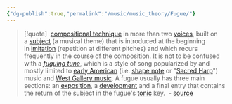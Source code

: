 ```yaml
---
{"dg-publish":true,"permalink":"/music/music_theory/Fugue/"}
---
```


> [!quote]
>  [compositional technique](https://en.wikipedia.org/wiki/Musical_composition "Musical composition") in more than two [voices](https://en.wikipedia.org/wiki/Voice_(music) "Voice (music)"), built on a [subject](https://en.wikipedia.org/wiki/Subject_(music) "Subject (music)") (a musical theme) that is introduced at the beginning in [imitation](https://en.wikipedia.org/wiki/Imitation_(music) "Imitation (music)") (repetition at different pitches) and which recurs frequently in the course of the composition. It is not to be confused with a _[fuguing tune](https://en.wikipedia.org/wiki/Fuguing_tune "Fuguing tune")_, which is a style of song popularized by and mostly limited to [early American](https://en.wikipedia.org/wiki/Music_history_of_the_United_States "Music history of the United States") (i.e. [shape note](https://en.wikipedia.org/wiki/Shape_note "Shape note") or "[Sacred Harp](https://en.wikipedia.org/wiki/Sacred_Harp "Sacred Harp")") music and [West Gallery music](https://en.wikipedia.org/wiki/West_gallery_music "West gallery music"). A fugue usually has three main sections: an [exposition](https://en.wikipedia.org/wiki/Exposition_(music) "Exposition (music)"), a [development](https://en.wikipedia.org/wiki/Development_(music) "Development (music)") and a final entry that contains the return of the subject in the fugue's [tonic](https://en.wikipedia.org/wiki/Tonic_(music) "Tonic (music)") key.
>  - [source](https://en.wikipedia.org/wiki/Fugue)
